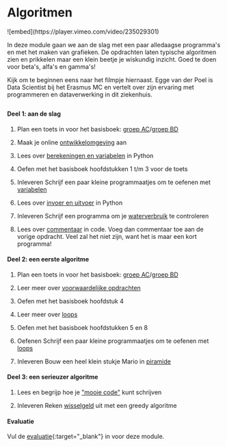 # Algoritmen

<div class="embed-float">
![embed](https://player.vimeo.com/video/235029301)
</div>

In deze module gaan we aan de slag met een paar alledaagse programma's en met het maken van grafieken. De opdrachten laten typische algoritmen zien en prikkelen maar een klein beetje je wiskundig inzicht. Goed te doen voor beta's, alfa's en gamma's!

Kijk om te beginnen eens naar het filmpje hiernaast. Egge van der Poel is Data Scientist bij het Erasmus MC en vertelt over zijn ervaring met programmeren en dataverwerking in dit ziekenhuis.

<p style="margin-top:2em;"></p>

#### Deel 1: aan de slag

1. Plan een toets in voor het basisboek: [groep AC](https://calendly.com/betagamma/test-1-groep-ac)/[groep BD](https://calendly.com/betagamma/test-1-groep-bd)

1. Maak je online [ontwikkelomgeving](/naslag/installatie-online) aan

2. Lees over [berekeningen en variabelen](/python/variabelen) in Python

3. Oefen met het basisboek hoofdstukken 1 t/m 3 voor de toets

4. <span class="badge badge-secondary">Inleveren</span> Schrijf een paar kleine programmaatjes om te oefenen met [variabelen](/practice/variabelen)

5. Lees over [invoer en uitvoer](/python/io) in Python

6. <span class="badge badge-secondary">Inleveren</span> Schrijf een programma om je [waterverbruik](/algoritmen/water) te controleren

7. Lees over [commentaar](/python/comments) in code. Voeg dan commentaar toe aan de vorige opdracht. Veel zal het niet zijn, want het is maar een kort programma!

#### Deel 2: een eerste algoritme

1. Plan een toets in voor het basisboek: [groep AC](https://calendly.com/betagamma/test-2-groep-ac)/[groep BD](https://calendly.com/betagamma/test-2-groep-bd)

1. Leer meer over [voorwaardelijke opdrachten](/python/voorwaarden)

2. Oefen met het basisboek hoofdstuk 4

3. Leer meer over [loops](/python/loops)

4. Oefen met het basisboek hoofdstukken 5 en 8

5. <span class="badge badge-secondary">Oefenen</span> Schrijf een paar kleine programmaatjes om te oefenen met [loops](/practice/loops)

6. <span class="badge badge-secondary">Inleveren</span> Bouw een heel klein stukje Mario in [piramide](/algoritmen/piramide)

#### Deel 3: een serieuzer algoritme

1. Lees en begrijp hoe je ["mooie code"](/naslag/stijlgids) kunt schrijven

2. <span class="badge badge-secondary">Inleveren</span> Reken [wisselgeld](/algoritmen/wisselgeld) uit met een greedy algoritme

#### Evaluatie

Vul de [evaluatie](https://goo.gl/forms/OND0S4NQSsPeCkbv1){:target="_blank"} in voor deze module.

